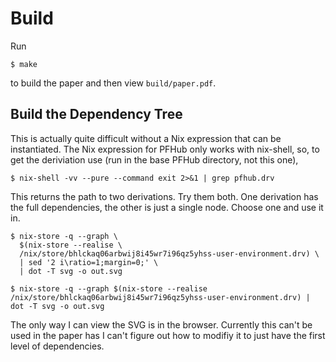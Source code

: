 # Build

Run

    $ make

to build the paper and then view `build/paper.pdf`.

## Build the Dependency Tree

This is actually quite difficult without a Nix expression that can be
instantiated. The Nix expression for PFHub only works with nix-shell,
so, to get the deriviation use (run in the base PFHub directory, not
this one),

    $ nix-shell -vv --pure --command exit 2>&1 | grep pfhub.drv

This returns the path to two derivations. Try them both. One
derivation has the full dependencies, the other is just a single
node. Choose one and use it in.

    $ nix-store -q --graph \
      $(nix-store --realise \
      /nix/store/bhlckaq06arbwij8i45wr7i96qz5yhss-user-environment.drv) \
      | sed '2 i\ratio=1;margin=0;' \
      | dot -T svg -o out.svg

    $ nix-store -q --graph $(nix-store --realise /nix/store/bhlckaq06arbwij8i45wr7i96qz5yhss-user-environment.drv) | dot -T svg -o out.svg

The only way I can view the SVG is in the browser. Currently this
can't be used in the paper has I can't figure out how to modifiy it to
just have the first level of dependencies.
